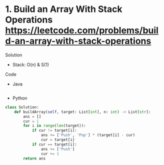 # 1. Build an Array With Stack Operations https://leetcode.com/problems/build-an-array-with-stack-operations

Solution

- Stack: O(n) & S(1)

Code

- Java

```java

```

- Python

```python
class Solution:
    def buildArray(self, target: List[int], n: int) -> List[str]:
        ans = []
        cur = 1
        for i in range(len(target)):
            if cur != target[i]:
                ans += ['Push', 'Pop'] * (target[i] - cur)
                cur = target[i]
            if cur == target[i]:
                ans += ['Push']
                cur += 1
        return ans
```
